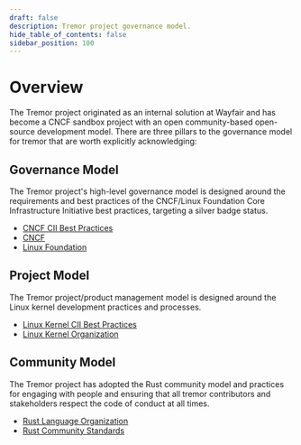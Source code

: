 ```yaml
---
draft: false
description: Tremor project governance model.
hide_table_of_contents: false
sidebar_position: 100
---
```


# Overview

The Tremor project originated as an internal solution at Wayfair and has become a CNCF sandbox project with an open community-based open-source development model. There are three pillars to the governance model for tremor that are worth explicitly acknowledging:

## Governance Model

The Tremor project's high-level governance model is designed around the requirements and best practices of the CNCF/Linux Foundation Core Infrastructure Initiative best practices, targeting a silver badge status.

* [CNCF CII Best Practices](https://bestpractices.coreinfrastructure.org/en)
* [CNCF](https://www.cncf.io)
* [Linux Foundation](https://www.linuxfoundation.org)

## Project Model

The Tremor project/product management model is designed around the Linux kernel development practices and processes.

* [Linux Kernel CII Best Practices](https://bestpractices.coreinfrastructure.org/en/projects/34)
* [Linux Kernel Organization](https://www.kernel.org)

## Community Model

The Tremor project has adopted the Rust community model and practices for engaging with people and ensuring that all tremor contributors and stakeholders respect the code of conduct at all times.

* [Rust Language Organization](https://www.rust-lang.org)
* [Rust Community Standards](https://www.rust-lang.org/community)

